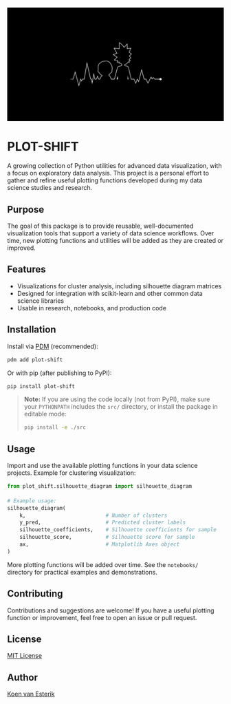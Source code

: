 ![PLOT-SHIFT](https://raw.githubusercontent.com/vanesterik/plot-shift/refs/heads/main/references/rick-and-morty-plot.jpg)

# PLOT-SHIFT

A growing collection of Python utilities for advanced data visualization, with a focus on exploratory data analysis. This project is a personal effort to gather and refine useful plotting functions developed during my data science studies and research.

## Purpose

The goal of this package is to provide reusable, well-documented visualization tools that support a variety of data science workflows. Over time, new plotting functions and utilities will be added as they are created or improved.

## Features

- Visualizations for cluster analysis, including silhouette diagram matrices
- Designed for integration with scikit-learn and other common data science libraries
- Usable in research, notebooks, and production code

## Installation

Install via [PDM](https://pdm.fming.dev/) (recommended):

```sh
pdm add plot-shift
```

Or with pip (after publishing to PyPI):

```sh
pip install plot-shift
```

> **Note:** If you are using the code locally (not from PyPI), make sure your `PYTHONPATH` includes the `src/` directory, or install the package in editable mode:
>
> ```sh
> pip install -e ./src
> ```

## Usage

Import and use the available plotting functions in your data science projects. Example for clustering visualization:

```python
from plot_shift.silhouette_diagram import silhouette_diagram

# Example usage:
silhouette_diagram(
    k,                          # Number of clusters
    y_pred,                     # Predicted cluster labels
    silhouette_coefficients,    # Silhouette coefficients for sample
    silhouette_score,           # Silhouette score for sample
    ax,                         # Matplotlib Axes object
)
```

More plotting functions will be added over time. See the `notebooks/` directory for practical examples and demonstrations.

## Contributing

Contributions and suggestions are welcome! If you have a useful plotting function or improvement, feel free to open an issue or pull request.

## License

[MIT License](https://github.com/vanesterik/plot-shift/blob/main/LICENSE)

## Author

[Koen van Esterik](https://github.com/vanesterik)
